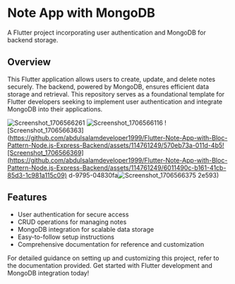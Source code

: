 # Note App with MongoDB

A Flutter project incorporating user authentication and MongoDB for backend storage.

## Overview

This Flutter application allows users to create, update, and delete notes securely. The backend, powered by MongoDB, ensures efficient data storage and retrieval. This repository serves as a foundational template for Flutter developers seeking to implement user authentication and integrate MongoDB into their applications.

![Screenshot_1706566261](https://github.com/abdulsalamdeveloper1999/Flutter-Note-App-with-Bloc-Pattern-Node.js-Express-Backend/assets/114761249/743e0844-de5e-4082-819e-a84a8df4c5a3)
![Screenshot_1706566116](https://github.com/abdulsalamdeveloper1999/Flutter-Note-App-with-Bloc-Pattern-Node.js-Express-Backend/assets/114761249/52d0bfd1-2249-4066-b0f8-dc8103de59f1)
![Screenshot_1706566363](https://github.com/abdulsalamdeveloper1999/Flutter-Note-App-with-Bloc-Pattern-Node.js-Express-Backend/assets/114761249/570eb73a-011d-4b5![Screenshot_1706566369](https://github.com/abdulsalamdeveloper1999/Flutter-Note-App-with-Bloc-Pattern-Node.js-Express-Backend/assets/114761249/6011490c-b161-41cb-85d3-1c981a115c09)
d-9795-04830fa![Screenshot_1706566375](https://github.com/abdulsalamdeveloper1999/Flutter-Note-App-with-Bloc-Pattern-Node.js-Express-Backend/assets/114761249/4ed63f0f-b126-40d7-89f2-c37a06245377)
2e593)


## Features

- User authentication for secure access
- CRUD operations for managing notes
- MongoDB integration for scalable data storage
- Easy-to-follow setup instructions
- Comprehensive documentation for reference and customization

For detailed guidance on setting up and customizing this project, refer to the documentation provided. Get started with Flutter development and MongoDB integration today!
